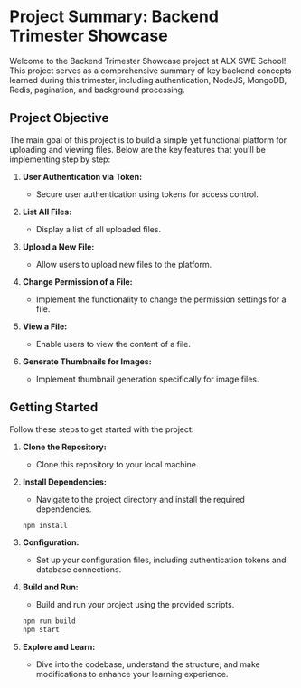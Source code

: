 # Project Summary: Backend Trimester Showcase

Welcome to the Backend Trimester Showcase project at ALX SWE School! This project serves as a comprehensive summary of key backend concepts learned during this trimester, including authentication, NodeJS, MongoDB, Redis, pagination, and background processing.

## Project Objective

The main goal of this project is to build a simple yet functional platform for uploading and viewing files. Below are the key features that you'll be implementing step by step:

1. **User Authentication via Token:**
   - Secure user authentication using tokens for access control.

2. **List All Files:**
   - Display a list of all uploaded files.

3. **Upload a New File:**
   - Allow users to upload new files to the platform.

4. **Change Permission of a File:**
   - Implement the functionality to change the permission settings for a file.

5. **View a File:**
   - Enable users to view the content of a file.

6. **Generate Thumbnails for Images:**
   - Implement thumbnail generation specifically for image files.


## Getting Started

Follow these steps to get started with the project:

1. **Clone the Repository:**
   - Clone this repository to your local machine.

2. **Install Dependencies:**
   - Navigate to the project directory and install the required dependencies.

   ```bash
   npm install
   ```

3. **Configuration:**
   - Set up your configuration files, including authentication tokens and database connections.

4. **Build and Run:**
   - Build and run your project using the provided scripts.

   ```bash
   npm run build
   npm start
   ```

5. **Explore and Learn:**
   - Dive into the codebase, understand the structure, and make modifications to enhance your learning experience.
